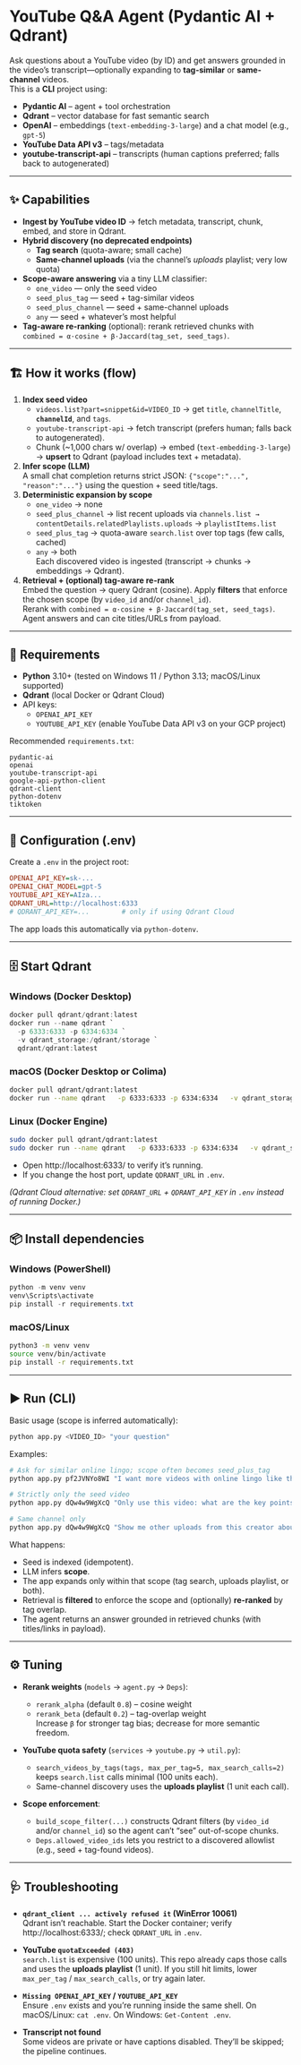# YouTube Q&A Agent (Pydantic AI + Qdrant)

Ask questions about a YouTube video (by ID) and get answers grounded in the video’s transcript—optionally expanding to **tag-similar** or **same-channel** videos.  
This is a **CLI** project using:

- **Pydantic AI** – agent + tool orchestration
- **Qdrant** – vector database for fast semantic search
- **OpenAI** – embeddings (`text-embedding-3-large`) and a chat model (e.g., `gpt-5`)
- **YouTube Data API v3** – tags/metadata
- **youtube-transcript-api** – transcripts (human captions preferred; falls back to autogenerated)

---

## ✨ Capabilities

- **Ingest by YouTube video ID** → fetch metadata, transcript, chunk, embed, and store in Qdrant.
- **Hybrid discovery (no deprecated endpoints)**  
  - **Tag search** (quota-aware; small cache)  
  - **Same-channel uploads** (via the channel’s *uploads* playlist; very low quota)
- **Scope-aware answering** via a tiny LLM classifier:
  - `one_video` — only the seed video  
  - `seed_plus_tag` — seed + tag-similar videos  
  - `seed_plus_channel` — seed + same-channel uploads  
  - `any` — seed + whatever’s most helpful
- **Tag-aware re-ranking** (optional): rerank retrieved chunks with  
  `combined = α·cosine + β·Jaccard(tag_set, seed_tags)`.

---

## 🏗️ How it works (flow)

1. **Index seed video**  
   - `videos.list?part=snippet&id=VIDEO_ID` → get `title`, `channelTitle`, **`channelId`**, and `tags`.  
   - `youtube-transcript-api` → fetch transcript (prefers human; falls back to autogenerated).  
   - Chunk (~1,000 chars w/ overlap) → embed (`text-embedding-3-large`) → **upsert** to Qdrant (payload includes text + metadata).
2. **Infer scope (LLM)**  
   A small chat completion returns strict JSON: `{"scope":"...", "reason":"..."}` using the question + seed title/tags.
3. **Deterministic expansion by scope**  
   - `one_video` → none  
   - `seed_plus_channel` → list recent uploads via `channels.list → contentDetails.relatedPlaylists.uploads` → `playlistItems.list`  
   - `seed_plus_tag` → quota-aware `search.list` over top tags (few calls, cached)  
   - `any` → both  
   Each discovered video is ingested (transcript → chunks → embeddings → Qdrant).
4. **Retrieval + (optional) tag-aware re-rank**  
   Embed the question → query Qdrant (cosine). Apply **filters** that enforce the chosen scope (by `video_id` and/or `channel_id`).  
   Rerank with `combined = α·cosine + β·Jaccard(tag_set, seed_tags)`.  
   Agent answers and can cite titles/URLs from payload.

---

## 🔧 Requirements

- **Python** 3.10+ (tested on Windows 11 / Python 3.13; macOS/Linux supported)
- **Qdrant** (local Docker or Qdrant Cloud)
- API keys:
  - `OPENAI_API_KEY`
  - `YOUTUBE_API_KEY` (enable YouTube Data API v3 on your GCP project)

Recommended `requirements.txt`:

```
pydantic-ai
openai
youtube-transcript-api
google-api-python-client
qdrant-client
python-dotenv
tiktoken
```

---

## 🔐 Configuration (.env)

Create a `.env` in the project root:

```ini
OPENAI_API_KEY=sk-...
OPENAI_CHAT_MODEL=gpt-5
YOUTUBE_API_KEY=AIza...
QDRANT_URL=http://localhost:6333
# QDRANT_API_KEY=...        # only if using Qdrant Cloud
```

The app loads this automatically via `python-dotenv`.

---

## 🗄️ Start Qdrant

### Windows (Docker Desktop)

```powershell
docker pull qdrant/qdrant:latest
docker run --name qdrant `
  -p 6333:6333 -p 6334:6334 `
  -v qdrant_storage:/qdrant/storage `
  qdrant/qdrant:latest
```

### macOS (Docker Desktop or Colima)

```bash
docker pull qdrant/qdrant:latest
docker run --name qdrant   -p 6333:6333 -p 6334:6334   -v qdrant_storage:/qdrant/storage   qdrant/qdrant:latest
```

### Linux (Docker Engine)

```bash
sudo docker pull qdrant/qdrant:latest
sudo docker run --name qdrant   -p 6333:6333 -p 6334:6334   -v qdrant_storage:/qdrant/storage   qdrant/qdrant:latest
```

- Open http://localhost:6333/ to verify it’s running.  
- If you change the host port, update `QDRANT_URL` in `.env`.

*(Qdrant Cloud alternative: set `QDRANT_URL` + `QDRANT_API_KEY` in `.env` instead of running Docker.)*

---

## 📦 Install dependencies

### Windows (PowerShell)

```powershell
python -m venv venv
venv\Scripts\activate
pip install -r requirements.txt
```

### macOS/Linux

```bash
python3 -m venv venv
source venv/bin/activate
pip install -r requirements.txt
```

---

## ▶️ Run (CLI)

Basic usage (scope is inferred automatically):

```bash
python app.py <VIDEO_ID> "your question"
```

Examples:

```bash
# Ask for similar online lingo; scope often becomes seed_plus_tag
python app.py pf2JVNYo8WI "I want more videos with online lingo like this one"

# Strictly only the seed video
python app.py dQw4w9WgXcQ "Only use this video: what are the key points?"

# Same channel only
python app.py dQw4w9WgXcQ "Show me other uploads from this creator about this topic"
```

What happens:
- Seed is indexed (idempotent).
- LLM infers **scope**.
- The app expands only within that scope (tag search, uploads playlist, or both).
- Retrieval is **filtered** to enforce the scope and (optionally) **re-ranked** by tag overlap.
- The agent returns an answer grounded in retrieved chunks (with titles/links in payload).

---

## ⚙️ Tuning

- **Rerank weights** (`models` → `agent.py` → `Deps`):
  - `rerank_alpha` (default `0.8`) – cosine weight
  - `rerank_beta` (default `0.2`) – tag-overlap weight  
  Increase `β` for stronger tag bias; decrease for more semantic freedom.

- **YouTube quota safety** (`services` → `youtube.py` → `util.py`):
  - `search_videos_by_tags(tags, max_per_tag=5, max_search_calls=2)`  
    keeps `search.list` calls minimal (100 units each).
  - Same-channel discovery uses the **uploads playlist** (1 unit each call).

- **Scope enforcement**:
  - `build_scope_filter(...)` constructs Qdrant filters (by `video_id` and/or `channel_id`) so the agent can’t “see” out-of-scope chunks.
  - `Deps.allowed_video_ids` lets you restrict to a discovered allowlist (e.g., seed + tag-found videos).

---

## 🩺 Troubleshooting

- **`qdrant_client ... actively refused it` (WinError 10061)**  
  Qdrant isn’t reachable. Start the Docker container; verify http://localhost:6333/; check `QDRANT_URL` in `.env`.

- **YouTube `quotaExceeded (403)`**  
  `search.list` is expensive (100 units). This repo already caps those calls and uses the **uploads playlist** (1 unit). If you still hit limits, lower `max_per_tag` / `max_search_calls`, or try again later.

- **`Missing OPENAI_API_KEY` / `YOUTUBE_API_KEY`**  
  Ensure `.env` exists and you’re running inside the same shell. On macOS/Linux: `cat .env`. On Windows: `Get-Content .env`.

- **Transcript not found**  
  Some videos are private or have captions disabled. They’ll be skipped; the pipeline continues.